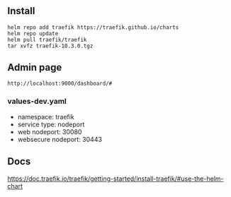 #

## Install
```
helm repo add traefik https://traefik.github.io/charts
helm repo update
helm pull traefik/traefik
tar xvfz traefik-10.3.0.tgz
```

## Admin page
```
http://localhost:9000/dashboard/#
```

### values-dev.yaml
- namespace: traefik
- service type: nodeport
- web nodeport: 30080
- websecure nodeport: 30443

## Docs
https://doc.traefik.io/traefik/getting-started/install-traefik/#use-the-helm-chart